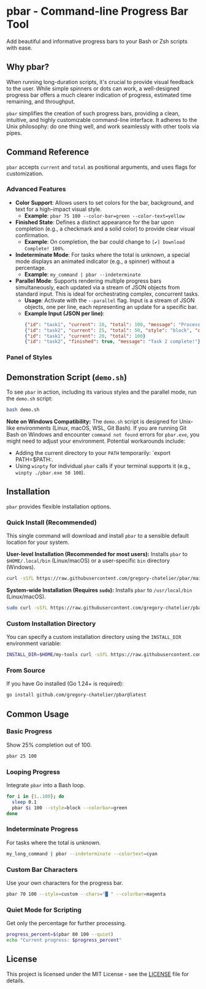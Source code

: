 # pbar - Command-line Progress Bar Tool

Add beautiful and informative progress bars to your Bash or Zsh scripts with ease.

## Why pbar?

When running long-duration scripts, it's crucial to provide visual feedback to the user. While simple spinners or dots can work, a well-designed progress bar offers a much clearer indication of progress, estimated time remaining, and throughput.

`pbar` simplifies the creation of such progress bars, providing a clean, intuitive, and highly customizable command-line interface. It adheres to the Unix philosophy: do one thing well, and work seamlessly with other tools via pipes.

## Command Reference

`pbar` accepts `current` and `total` as positional arguments, and uses flags for customization.

### Advanced Features

- **Color Support**: Allows users to set colors for the bar, background, and text for a high-impact visual style.
    - **Example**: `pbar 75 100 --color-bar=green --color-text=yellow`
- **Finished State**: Defines a distinct appearance for the bar upon completion (e.g., a checkmark and a solid color) to provide clear visual confirmation.
    - **Example**: On completion, the bar could change to `[✔] Download Complete! 100%`.
- **Indeterminate Mode**: For tasks where the total is unknown, a special mode displays an animated indicator (e.g., a spinner) without a percentage.
    - **Example**: `my_command | pbar --indeterminate`
- **Parallel Mode**: Supports rendering multiple progress bars simultaneously, each updated via a stream of JSON objects from standard input. This is ideal for orchestrating complex, concurrent tasks.
    - **Usage**: Activate with the `--parallel` flag. Input is a stream of JSON objects, one per line, each representing an update for a specific bar.
    - **Example Input (JSON per line)**:
        ```json
        {"id": "task1", "current": 10, "total": 100, "message": "Processing task 1..."}
        {"id": "task2", "current": 25, "total": 50, "style": "block", "colorBar": "blue"}
        {"id": "task1", "current": 20, "total": 100}
        {"id": "task2", "finished": true, "message": "Task 2 complete!"}
        ```

### Panel of Styles

## Demonstration Script (`demo.sh`)

To see `pbar` in action, including its various styles and the parallel mode, run the `demo.sh` script:

```bash
bash demo.sh
```

**Note on Windows Compatibility:** The `demo.sh` script is designed for Unix-like environments (Linux, macOS, WSL, Git Bash). If you are running Git Bash on Windows and encounter `command not found` errors for `pbar.exe`, you might need to adjust your environment. Potential workarounds include:

*   Adding the current directory to your `PATH` temporarily: `export PATH=$PATH:.
*   Using `winpty` for individual `pbar` calls if your terminal supports it (e.g., `winpty ./pbar.exe 50 100`).

## Installation

`pbar` provides flexible installation options.

### Quick Install (Recommended)

This single command will download and install `pbar` to a sensible default location for your system.

**User-level Installation (Recommended for most users):**
Installs `pbar` to `$HOME/.local/bin` (Linux/macOS) or a user-specific `bin` directory (Windows).

```bash
curl -sSfL https://raw.githubusercontent.com/gregory-chatelier/pbar/main/install.sh | sh
```

**System-wide Installation (Requires `sudo`):**
Installs `pbar` to `/usr/local/bin` (Linux/macOS).

```bash
sudo curl -sSfL https://raw.githubusercontent.com/gregory-chatelier/pbar/main/install.sh | sh
```

### Custom Installation Directory

You can specify a custom installation directory using the `INSTALL_DIR` environment variable:

```bash
INSTALL_DIR=$HOME/my-tools curl -sSfL https://raw.githubusercontent.com/gregory-chatelier/pbar/main/install.sh | sh
```

### From Source

If you have Go installed (Go 1.24+ is required):

```bash
go install github.com/gregory-chatelier/pbar@latest
```

## Common Usage

### Basic Progress

Show 25% completion out of 100.

```bash
pbar 25 100
```

### Looping Progress

Integrate `pbar` into a Bash loop.

```bash
for i in {1..100}; do
  sleep 0.1
  pbar $i 100 --style=block --colorbar=green
done
```

### Indeterminate Progress

For tasks where the total is unknown.

```bash
my_long_command | pbar --indeterminate --colortext=cyan
```

### Custom Bar Characters

Use your own characters for the progress bar.

```bash
pbar 70 100 --style=custom --chars="█ " --colorbar=magenta
```

### Quiet Mode for Scripting

Get only the percentage for further processing.

```bash
progress_percent=$(pbar 80 100 --quiet)
echo "Current progress: $progress_percent"
```

## License

This project is licensed under the MIT License - see the [LICENSE](LICENSE) file for details.
